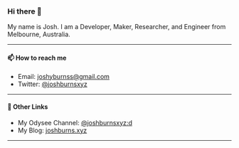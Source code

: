 ### Hi there 👋

My name is Josh. I am a Developer, Maker, Researcher, and Engineer from Melbourne, Australia.

---

#### 📫 How to reach me
- Email: [joshyburnss@gmail.com](mailto:joshyburnss@gmail.com)
- Twitter: [@joshburnsxyz](https://twitter.com/joshburnsxyz)

---

#### 🔖 Other Links
- My Odysee Channel: [@joshburnsxyz:d](https://odysee.com/@joshburnsxyz:d)
- My Blog: [joshburns.xyz](https://joshburns.xyz)

---
